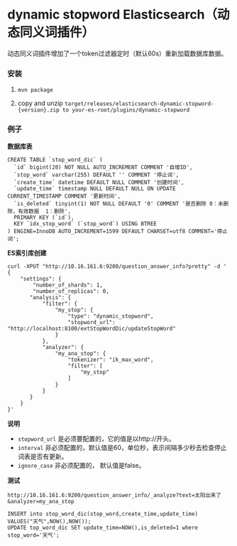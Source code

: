 # dynamic stopword Elasticsearch（动态同义词插件）

动态同义词插件增加了一个token过滤器定时（默认60s）重新加载数据库数据。

### 安装

1. `mvn package`

2. copy and unzip `target/releases/elasticsearch-dynamic-stopword-{version}.zip to your-es-root/plugins/dynamic-stopword`

### 例子
**数据库表** 
```
CREATE TABLE `stop_word_dic` (
  `id` bigint(20) NOT NULL AUTO_INCREMENT COMMENT '自增ID',
  `stop_word` varchar(255) DEFAULT '' COMMENT '停止词',
  `create_time` datetime DEFAULT NULL COMMENT '创建时间',
  `update_time` timestamp NULL DEFAULT NULL ON UPDATE CURRENT_TIMESTAMP COMMENT '更新时间',
  `is_deleted` tinyint(1) NOT NULL DEFAULT '0' COMMENT '是否删除 0：未删除，有效数据  1：删除',
  PRIMARY KEY (`id`),
  KEY `idx_stop_word` (`stop_word`) USING BTREE
) ENGINE=InnoDB AUTO_INCREMENT=1599 DEFAULT CHARSET=utf8 COMMENT='停止词';
```

**ES索引库创建**
```
curl -XPUT "http://10.16.161.6:9200/question_answer_info?pretty" -d '
{
    "settings": {
        "number_of_shards": 1,
        "number_of_replicas": 0,
       "analysis": {
           "filter": {
               "my_stop": {
                   "type": "dynamic_stopword",
                   "stopword_url": "http://localhost:8100/extStopWordDic/updateStopWord"
               }
           },
           "analyzer": {
               "my_ana_stop": {
                   "tokenizer": "ik_max_word",
                   "filter": [
                       "my_stop"
                   ]
               }
           }
       }
    }
}'
```

**说明**
* `stopword_url` 是必须要配置的，它的值是以http://开头。
* `interval` 非必须配置的，默认值是60，单位秒，表示间隔多少秒去检查停止词表是否有更新。
* `ignore_case` 非必须配置的， 默认值是false。

**测试**
```
http://10.16.161.6:9200/question_answer_info/_analyze?text=太阳出来了&analyzer=my_ana_stop

INSERT into stop_word_dic(stop_word,create_time,update_time) VALUES("天气",NOW(),NOW());
UPDATE top_word_dic SET update_time=NOW(),is_deleted=1 where stop_word='天气';
```

